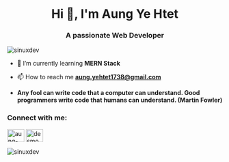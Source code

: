 <h1 align="center">Hi 👋, I'm Aung Ye Htet</h1>
<h3 align="center">A passionate Web Developer</h3>

<p align="left"> <img src="https://komarev.com/ghpvc/?username=sinuxdev&label=Profile%20views&color=0e75b6&style=flat" alt="sinuxdev" /> </p>

- 🌱 I’m currently learning **MERN Stack**

- 📫 How to reach me **aung.yehtet1738@gmail.com**

- **Any fool can write code that a computer can understand. Good programmers write code that humans can understand.     (Martin Fowler)**

<h3 align="left">Connect with me:</h3>
<p align="left">
<a href="https://linkedin.com/in/aung-ye-htet-93b36325a/" target="blank"><img align="center" src="https://raw.githubusercontent.com/rahuldkjain/github-profile-readme-generator/master/src/images/icons/Social/linked-in-alt.svg" alt="aung-ye-htet-93b36325a/" height="30" width="40" /></a>
<a href="https://fb.com/desmond.desmondabreu.1" target="blank"><img align="center" src="https://raw.githubusercontent.com/rahuldkjain/github-profile-readme-generator/master/src/images/icons/Social/facebook.svg" alt="desmond.desmondabreu.1" height="30" width="40" /></a>
</p>

<p><img align="center" src="https://github-readme-stats.vercel.app/api/top-langs?username=sinuxdev&show_icons=true&locale=en&layout=compact" alt="sinuxdev" /></p>
